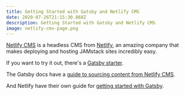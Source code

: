 ```yaml
---
title: Getting Started with Gatsby and Netlify CMS
date: 2020-07-26T21:15:30.868Z
description: Getting Started with Gatsby and Netlify CMS
image: netlify-cms-page.png
---
```

[Netlify CMS](https://www.netlifycms.org/) is a headless CMS from [Netlify](https://www.netlify.com/), an amazing company that makes deploying and hosting JAMstack sites incredibly easy. 

If you want to try it out, there's a [Gatsby starter](https://www.gatsbyjs.org/starters/netlify-templates/gatsby-starter-netlify-cms/).

The Gatsby docs have a [guide to sourcing content from Netlify CMS](https://www.gatsbyjs.org/docs/sourcing-from-netlify-cms/).

And Netlify have their own guide for [getting started with Gatsby](https://www.netlifycms.org/docs/gatsby/).